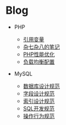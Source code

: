 # Blog
- PHP
  - [引用变量](https://github.com/ltf9651/Blog/blob/master/PHP/Reference_variables.md)
  - [杂七杂八的笔记](https://github.com/ltf9651/Blog/blob/master/PHP/Tips.md)
  - [PHP性能优化](https://github.com/ltf9651/Blog/blob/master/PHP/Performance_optimization.md)
  - [负载均衡配置](https://github.com/ltf9651/Blog/blob/master/PHP/%E8%B4%9F%E8%BD%BD%E5%9D%87%E8%A1%A1.md)

- MySQL
  - [数据库设计规范](https://github.com/ltf9651/Blog/blob/master/MySQL/%E6%95%B0%E6%8D%AE%E5%BA%93%E8%AE%BE%E8%AE%A1%E8%A7%84%E8%8C%83.md)
  - [字段设计规范](https://github.com/ltf9651/Blog/blob/master/MySQL/%E5%AD%97%E6%AE%B5%E8%AE%BE%E8%AE%A1%E8%A7%84%E8%8C%83.md)
  - [索引设计规范](https://github.com/ltf9651/Blog/blob/master/MySQL/%E7%B4%A2%E5%BC%95%E8%AE%BE%E8%AE%A1%E8%A7%84%E8%8C%83.md)
  - [SQL开发规范](https://github.com/ltf9651/Blog/blob/master/MySQL/SQL%E5%BC%80%E5%8F%91%E8%A7%84%E8%8C%83.md)
  - [操作行为规范](https://github.com/ltf9651/Blog/blob/master/MySQL/%E6%93%8D%E4%BD%9C%E8%A1%8C%E4%B8%BA%E8%A7%84%E8%8C%83.md)